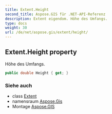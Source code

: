 ```yaml
---
title: Extent.Height
second_title: Aspose.GIS für .NET-API-Referenz
description: Extent eigendom. Höhe des Umfangs.
type: docs
weight: 30
url: /de/net/aspose.gis/extent/height/
---
```

## Extent.Height property

Höhe des Umfangs.

```csharp
public double Height { get; }
```

### Siehe auch

* class [Extent](../)
* namensraum [Aspose.Gis](../../extent/)
* Montage [Aspose.GIS](../../../)


